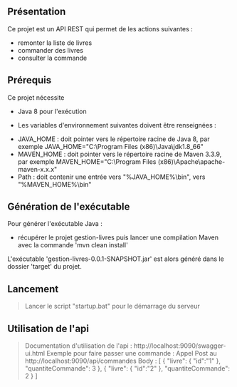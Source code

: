 ## Présentation

Ce projet est un API REST qui permet de les actions suivantes : 
- remonter la liste de livres 
- commander des livres 
- consulter la commande

## Prérequis

Ce projet nécessite 
- Java 8 pour l'exécution

- Les variables d'environnement suivantes doivent être renseignées :
* JAVA_HOME : doit pointer vers le répertoire racine de Java 8, par exemple JAVA_HOME="C:\Program Files (x86)\Java\jdk1.8_66"
* MAVEN_HOME : doit pointer vers le répertoire racine de Maven 3.3.9, par exemple MAVEN_HOME="C:\Program Files (x86)\Apache\apache-maven-x.x.x"
* Path : doit contenir une entrée vers "%JAVA_HOME%\bin", vers "%MAVEN_HOME%\bin"

## Génération de l'exécutable

Pour générer l'exécutable Java :
- récupérer le projet gestion-livres puis lancer une compilation Maven avec la commande 'mvn clean install'

L'exécutable 'gestion-livres-0.0.1-SNAPSHOT.jar' est alors généré dans le dossier 'target' du projet.

## Lancement

> Lancer le script "startup.bat" pour le démarrage du serveur

## Utilisation de l'api
> Documentation d'utilisation de l'api : http://localhost:9090/swagger-ui.html
> Exemple pour faire passer une commande : 
Appel Post au http://localhost:9090/api/commandes
Body :
[
    {
        "livre": {
            "id":"1"
        },
        "quantiteCommande": 3
    },
    {
        "livre": {
           "id":"2"
        },
        "quantiteCommande": 2
    }
]


